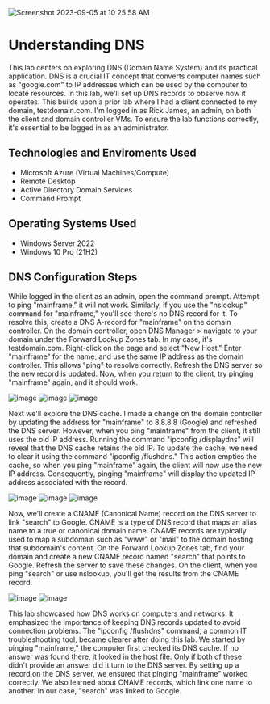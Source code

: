 <p align="center">

![Screenshot 2023-09-05 at 10 25 58 AM](https://github.com/ricmarcano/Understanding-DNS/assets/141169092/a062343c-43d0-4e6e-91eb-6c570d74c84c)

<h1>Understanding DNS</h1>

This lab centers on exploring DNS (Domain Name System) and its practical application. DNS is a crucial IT concept that converts computer names such as "google.com" to IP addresses which can be used by the computer to locate resources. In this lab, we'll set up DNS records to observe how it operates. This builds upon a prior lab where I had a client connected to my domain, testdomain.com. I'm logged in as Rick James, an admin, on both the client and domain controller VMs. To ensure the lab functions correctly, it's essential to be logged in as an administrator.

<h2>Technologies and Enviroments Used</h2>

- Microsoft Azure (Virtual Machines/Compute)
- Remote Desktop
- Active Directory Domain Services
- Command Prompt

<h2>Operating Systems Used </h2>

- Windows Server 2022
- Windows 10 Pro (21H2)

<h2>DNS Configuration Steps</h2>

While logged in the client as an admin, open the command prompt. Attempt to ping "mainframe," it will not work. Similarly, if you use the "nslookup" command for "mainframe," you'll see there's no DNS record for it. To resolve this, create a DNS A-record for "mainframe" on the domain controller. On the domain controller, open DNS Manager > navigate to your domain under the Forward Lookup Zones tab. In my case, it's testdomain.com. Right-click on the page and select "New Host." Enter "mainframe" for the name, and use the same IP address as the domain controller. This allows "ping" to resolve correctly. Refresh the DNS server so the new record is updated. Now, when you return to the client, try pinging "mainframe" again, and it should work.

![image](https://github.com/ricmarcano/Understanding-DNS/assets/141169092/957c0f02-3025-494d-abed-f53c5625ae00)
![image](https://github.com/ricmarcano/Understanding-DNS/assets/141169092/3b565df7-af5f-451b-a702-99eb7ca51d6b)
![image](https://github.com/ricmarcano/Understanding-DNS/assets/141169092/871f7eb2-5414-4818-b809-5df45f9eb6d9)

Next we'll explore the DNS cache. I made a change on the domain controller by updating the address for "mainframe" to 8.8.8.8 (Google) and refreshed the DNS server. However, when you ping "mainframe" from the client, it still uses the old IP address. Running the command "ipconfig /displaydns" will reveal that the DNS cache retains the old IP. To update the cache, we need to clear it using the command "ipconfig /flushdns." This action empties the cache, so when you ping "mainframe" again, the client will now use the new IP address. Consequently, pinging "mainframe" will display the updated IP address associated with the record.

![image](https://github.com/ricmarcano/Understanding-DNS/assets/141169092/b24fd164-2786-41f6-88af-848191255323)
![image](https://github.com/ricmarcano/Understanding-DNS/assets/141169092/5c4330ab-f2eb-416b-ae1f-f78519aaae57)
![image](https://github.com/ricmarcano/Understanding-DNS/assets/141169092/2548b2f7-79bf-4a2d-ae52-8304f4b40ccc)

Now, we'll create a CNAME (Canonical Name) record on the DNS server to link "search" to Google. CNAME is a type of DNS record that maps an alias name to a true or canonical domain name. CNAME records are typically used to map a subdomain such as "www" or "mail" to the domain hosting that subdomain's content. On the Forward Lookup Zones tab, find your domain and create a new CNAME record named "search" that points to Google. Refresh the server to save these changes. On the client, when you ping "search" or use nslookup, you'll get the results from the CNAME record.

![image](https://github.com/ricmarcano/Understanding-DNS/assets/141169092/609dd5f7-8a52-4f9d-b135-1bbfd78ddf00)
![image](https://github.com/ricmarcano/Understanding-DNS/assets/141169092/d4a88822-1e93-4fdc-8e2f-691c333ea314)

This lab showcased how DNS works on computers and networks. It emphasized the importance of keeping DNS records updated to avoid connection problems. The "ipconfig /flushdns" command, a common IT troubleshooting tool, became clearer after doing this lab. We started by pinging "mainframe," the computer first checked its DNS cache. If no answer was found there, it looked in the host file. Only if both of these didn't provide an answer did it turn to the DNS server. By setting up a record on the DNS server, we ensured that pinging "mainframe" worked correctly. We also learned about CNAME records, which link one name to another. In our case, "search" was linked to Google.
